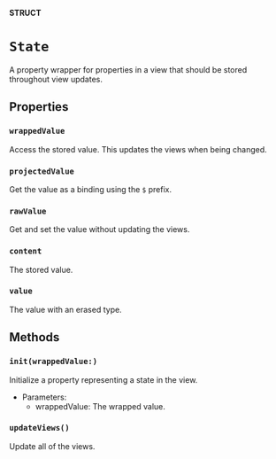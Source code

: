 **STRUCT**

# `State`

A property wrapper for properties in a view that should be stored throughout view updates.

## Properties
### `wrappedValue`

Access the stored value. This updates the views when being changed.

### `projectedValue`

Get the value as a binding using the `$` prefix.

### `rawValue`

Get and set the value without updating the views.

### `content`

The stored value.

### `value`

The value with an erased type.

## Methods
### `init(wrappedValue:)`

Initialize a property representing a state in the view.
- Parameters:
    - wrappedValue: The wrapped value.

### `updateViews()`

Update all of the views.
